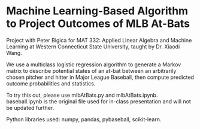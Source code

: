 # Machine Learning-Based Algorithm to Project Outcomes of MLB At-Bats

Project with Peter Bigica for MAT 332: Applied Linear Algebra and Machine Learning at Western Connecticut State University, taught by Dr. Xiaodi Wang.

We use a multiclass logistic regression algorithm to generate a Markov matrix to describe potential states of an at-bat between an arbitrarily chosen pitcher and hitter in Major League Baseball, then compute predicted outcome probabilities and statistics.

To try this out, please use mlbAtBats.py and mlbAtBats.ipynb. baseball.ipynb is the original file used for in-class presentation and will not be updated further.

Python libraries used: numpy, pandas, pybaseball, scikit-learn.
